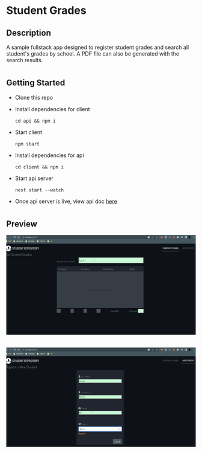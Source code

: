 # Student Grades

## Description
A sample fullstack app designed to register student grades and search all student's grades by school. A PDF file can also be generated with the search results.
#

## Getting Started
- Clone this repo

- Install dependencies for client
    ```
    cd api && npm i
    ```

- Start client
    ```
    npm start
    ```

- Install dependencies for api
    ```
    cd client && npm i
    ```
- Start api server 
    ```
    nest start --watch
    ```

- Once api server is live, view api doc [here](http://localhost:3001/api#)
#

## Preview
![Search](./assets/search.gif) &nbsp;

![Create](./assets/create.gif)